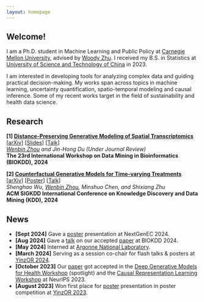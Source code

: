 ```yaml
---
layout: homepage
---
```


## Welcome!

I am a Ph.D. student in Machine Learning and Public Policy at [Carnegie Mellon University](https://www.cmu.edu/), advised by [Woody Zhu](https://sites.google.com/view/woodyzhu). I received my B.S. in Statistics at [University of Science and Technology of China](https://en.ustc.edu.cn/) in 2023. 

I am interested in developing tools for analyzing complex data and guiding practical decision-making.
My works span across topics in machine learning, uncertainty quantification, spatio-temporal modeling and causal inference. Some of my recent works target in the field of sustainability and health data science.

## Research

<b>[1] [Distance-Preserving Generative Modeling of Spatial Transcriptomics](https://arxiv.org/abs/2408.00911)</b> [[arXiv](https://arxiv.org/abs/2408.00911)] [[Slides](../assets/files/biokdd2024-slides.pdf)] [[Talk](https://youtu.be/zaxljiLN5Sc)]<br/>
*<u>Wenbin Zhou</u> and Jin-Hong Du (Under Journal Review)* <br/>
**The 23rd International Workshop on Data Mining in Bioinformatics (BIOKDD), 2024**

<b>[2] [Counterfactual Generative Models for Time-varying Treatments](https://dl.acm.org/doi/10.1145/3637528.3671950)</b> 
[[arXiv](https://arxiv.org/abs/2305.15742)] [[Poster](../assets/files/kdd2024-poster.pdf)] [[Talk]()]<br/>
*Shenghao Wu, <u>Wenbin Zhou</u>, Minshuo Chen, and Shixiang Zhu* <br/>
**ACM SIGKDD International Conference on Knowledge Discovery and Data Mining (KDD), 2024**

## News
- **[Sept 2024]** Gave a [poster]() presentation at NextGenEC 2024.
- **[Aug 2024]** Gave a [talk](https://youtu.be/zaxljiLN5Sc) on our accepted [paper](https://arxiv.org/abs/2408.00911) at BIOKDD 2024.
- **[May 2024]** Interned at [Argonne National Laboratory](https://www.anl.gov/).
- **[March 2024]** Serving as a session co-chair for flash talks & posters at [YinzOR 2024](https://yinzor.cmuinforms.org/).
- **[October 2023]** Our [paper](https://arxiv.org/abs/2305.15742) got accepted in the [Deep Generative Models for Health Workshop](https://neurips.cc/virtual/2023/workshop/66495) (spotlight) and the [Causal Representation Learning Workshop](https://crl-workshop.github.io/) at NeurIPS 2023.
- **[August 2023]** Won first place for [poster](../assets/files/counterfactualposter.pdf) presentation in poster competition at [YinzOR 2023](https://yinzor.cmuinforms.org/2023/).
